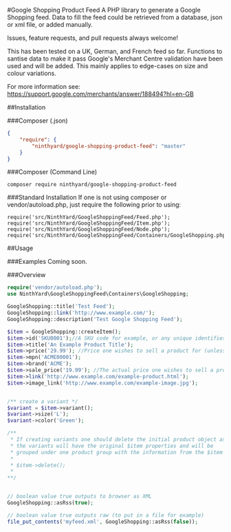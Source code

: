 #Google Shopping Product Feed
A PHP library to generate a Google Shopping feed. Data to fill the feed could be retrieved from a database, json or xml file, or added manually.

Issues, feature requests, and pull requests always welcome!

This has been tested on a UK, German, and French feed so far. Functions to santise data to make it pass Google's Merchant Centre validation have been used and will be added. This mainly applies to edge-cases on size and colour variations.

For more information see: https://support.google.com/merchants/answer/188494?hl=en-GB

##Installation

###Composer (.json)

```json
{
    "require": {
        "ninthyard/google-shopping-product-feed": "master"
    }
}
```

###Composer (Command Line)
```
composer require ninthyard/google-shopping-product-feed
```

###Standard Installation
If one is not using composer or vendor/autoload.php, just require the following prior to using:
```
require('src/NinthYard/GoogleShoppingFeed/Feed.php');
require('src/NinthYard/GoogleShoppingFeed/Item.php');
require('src/NinthYard/GoogleShoppingFeed/Node.php');
require('src/NinthYard/GoogleShoppingFeed/Containers/GoogleShopping.php');
```

##Usage

###Examples
Coming soon.

###Overview

```php
require('vendor/autoload.php');
use NinthYard\GoogleShoppingFeed\Containers\GoogleShopping;

GoogleShopping::title('Test Feed');
GoogleShopping::link('http://www.example.com/');
GoogleShopping::description('Test Google Shopping Feed');

$item = GoogleShopping::createItem();
$item->id('SKU0001');//A SKU code for example, or any unique identifies (eg. could be the id from a database table)
$item->title('An Example Product Title');
$item->price('29.99'); //Price one wishes to sell a product for (unless sale_price option is added, then it's the original price)
$item->mpn('ACME00001');
$item->brand('ACME');
$item->sale_price('19.99'); //The actual price one wishes to sell a product for (optional)
$item->link('http://www.example.com/example-product.html');
$item->image_link('http://www.example.com/example-image.jpg');


/** create a variant */
$variant = $item->variant();
$variant->size('L');
$variant->color('Green');

/**
 * If creating variants one should delete the initial product object as
 * the variants will have the original $item properties and will be
 * grouped under one product group with the information from the $item
 * 
 * $item->delete();
 *
**/


// boolean value true outputs to browser as XML
GoogleShopping::asRss(true);

// boolean value true outputs raw (to put in a file for example)
file_put_contents('myfeed.xml', GoogleShopping::asRss(false));
